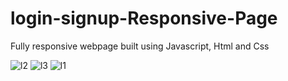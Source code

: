 # login-signup-Responsive-Page
Fully responsive webpage built using Javascript, Html and Css

![l2](https://user-images.githubusercontent.com/66530112/154306821-a64f941f-8252-4a8e-8975-7e05e2651cf8.png)
![l3](https://user-images.githubusercontent.com/66530112/154306830-d731a473-2b12-42d7-9b81-35c92228f913.png)
![l1](https://user-images.githubusercontent.com/66530112/154306939-b837a2a2-b0e9-401e-aaa1-bf0dfea4359e.png)
